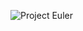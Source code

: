 
![Project Euler](https://github.com/arko-siuu/technity-tasks/assets/144248794/6aea5c56-22b2-4284-bb29-2d12d69b7137)
